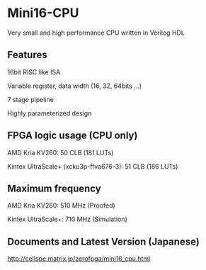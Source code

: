 # Mini16-CPU

Very small and high performance CPU written in Verilog HDL

## Features

16bit RISC like ISA

Variable register, data width (16, 32, 64bits ...)

7 stage pipeline

Highly parameterized design

## FPGA logic usage (CPU only)

AMD Kria KV260: 50 CLB (181 LUTs)

Kintex UltraScale+ (xcku3p-ffva676-3): 51 CLB (186 LUTs)

## Maximum frequency

AMD Kria KV260: 510 MHz (Proofed)

Kintex UltraScale+: 710 MHz (Simulation)

## Documents and Latest Version (Japanese)

http://cellspe.matrix.jp/zerofpga/mini16_cpu.html
